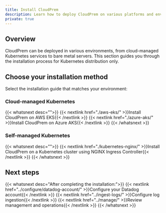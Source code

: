 ```yaml
---
title: Install CloudPrem
description: Learn how to deploy CloudPrem on various platforms and environments
private: true
---
```


## Overview

CloudPrem can be deployed in various environments, from cloud-managed Kubernetes services to bare metal servers. This section guides you through the installation process for Kubernetes distribution only.

## Choose your installation method

Select the installation guide that matches your environment:

### Cloud-managed Kubernetes

{{< whatsnext desc="">}}
  {{< nextlink href="./aws-eks/" >}}Install CloudPrem on AWS EKS{{< /nextlink >}}
  {{< nextlink href="./azure-aks/" >}}Install CloudPrem on Azure AKS{{< /nextlink >}}
{{< /whatsnext >}}

### Self-managed Kubernetes

{{< whatsnext desc="">}}
  {{< nextlink href="./kubernetes-nginx/" >}}Install CloudPrem on a Kubernetes cluster using NGINX Ingress Controller{{< /nextlink >}}
{{< /whatsnext >}}

## Next steps

{{< whatsnext desc="After completing the installation:">}}
   {{< nextlink href="../configure/datadog-account/" >}}Configure your Datadog account{{< /nextlink >}}
   {{< nextlink href="../ingest-logs/" >}}Configure log ingestion{{< /nextlink >}}
   {{< nextlink href="../manage/" >}}Review management and operations{{< /nextlink >}}
{{< /whatsnext >}}

